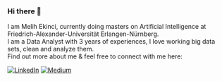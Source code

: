 ### Hi there 👋

I am Melih Ekinci, currently doing masters on Artificial Intelligence at Friedrich-Alexander-Universität Erlangen-Nürnberg.\
I am a Data Analyst with 3 years of experiences, I love working big data sets, clean and analyze them.\
Find out more about me & feel free to connect with me here:

[![LinkedIn](https://img.shields.io/badge/LinkedIn-0077B5?style=for-the-badge&logo=linkedin&logoColor=white)](https://www.linkedin.com/in/ekincimelih/)
[![Medium](https://img.shields.io/badge/Medium-12100E?style=for-the-badge&logo=medium&logoColor=white)](https://medium.com/@mekinci)
